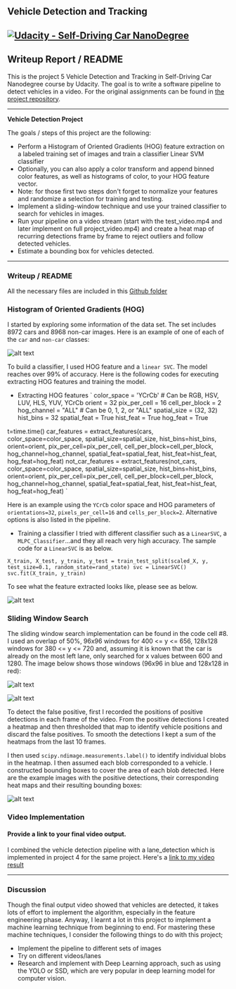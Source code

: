 ## Vehicle Detection and Tracking
[![Udacity - Self-Driving Car NanoDegree](https://s3.amazonaws.com/udacity-sdc/github/shield-carnd.svg)](http://www.udacity.com/drive)
---

## Writeup Report / README

This is the project 5 Vehicle Detection and Tracking in Self-Driving Car Nanodegree course by Udacity. The goal is to write a software pipeline to detect vehicles in a video.
For the original assignments can be found in [the project repository](https://github.com/udacity/CarND-Vehicle-Detection).

---

**Vehicle Detection Project**

The goals / steps of this project are the following:

* Perform a Histogram of Oriented Gradients (HOG) feature extraction on a labeled training set of images and train a classifier Linear SVM classifier
* Optionally, you can also apply a color transform and append binned color features, as well as histograms of color, to your HOG feature vector. 
* Note: for those first two steps don't forget to normalize your features and randomize a selection for training and testing.
* Implement a sliding-window technique and use your trained classifier to search for vehicles in images.
* Run your pipeline on a video stream (start with the test_video.mp4 and later implement on full project_video.mp4) and create a heat map of recurring detections frame by frame to reject outliers and follow detected vehicles.
* Estimate a bounding box for vehicles detected.

[//]: # (Image References)
[image1]: ./examples/car_and_not_car.png
[image2]: ./examples/feature_extraction.png
[image3]: ./examples/sliding_windows.png
[image4]: ./examples/heat_map.png
[image5]: ./examples/threshold_heatmap.png
[video1]: ./project_video_output.mp4

---
### Writeup / README
All the necessary files are included in this [Github folder](https://github.com/duongquangduc/Udacity-CarND-Vehicle-Detection)

### Histogram of Oriented Gradients (HOG)

I started by exploring some information of the data set. The set includes 8972 cars and 8968 non-car images. Here is an example of one of each of the `car` and `non-car` classes:

![alt text][image1]

To build a classifier, I used HOG feature and a `linear SVC`.  The model reaches over 99% of accuracy.
Here is the following codes for executing extracting HOG features and training the model.

* Extracting HOG features
`
color_space = 'YCrCb' # Can be RGB, HSV, LUV, HLS, YUV, YCrCb
orient = 32
pix_per_cell = 16
cell_per_block = 2
hog_channel = "ALL" # Can be 0, 1, 2, or "ALL"
spatial_size = (32, 32)
hist_bins = 32
spatial_feat = True
hist_feat = True
hog_feat = True

t=time.time()
car_features = extract_features(cars, color_space=color_space, spatial_size=spatial_size, hist_bins=hist_bins, orient=orient, 
                        pix_per_cell=pix_per_cell, cell_per_block=cell_per_block, hog_channel=hog_channel,
                        spatial_feat=spatial_feat, hist_feat=hist_feat, hog_feat=hog_feat)
not_car_features = extract_features(not_cars, color_space=color_space, spatial_size=spatial_size, hist_bins=hist_bins, orient=orient, 
                        pix_per_cell=pix_per_cell, cell_per_block=cell_per_block, hog_channel=hog_channel,
                        spatial_feat=spatial_feat, hist_feat=hist_feat, hog_feat=hog_feat)
`

Here is an example using the `YCrCb` color space and HOG parameters of `orientations=32`, `pixels_per_cell=16` and `cells_per_block=2`.
Alternative options is also listed in the pipeline.

* Training a classifier
I tried with different classifier such as a `LinearSVC`, a `MLPC_Classifier`...and they all reach very high accuracy.
The sample code for a `LinearSVC` is as below.

`
X_train, X_test, y_train, y_test = train_test_split(scaled_X, y, test_size=0.1, random_state=rand_state)
svc = LinearSVC()
svc.fit(X_train, y_train)
`

To see what the feature extracted looks like, please see as below.

![alt text][image2]


### Sliding Window Search

The sliding window search implementation can be found in the code cell #8. I used an overlap of 50%, 96x96 windows for 400 <= y <= 656, 128x128 windows for 380 <= y <= 720 and, 
assuming it is known that the car is already on the most left lane, only searched for x values between 600 and 1280. The image below shows those windows (96x96 in blue and 128x128 in red):

![alt text][image3]

![alt text][image4]

To detect the false positive, first I recorded the positions of positive detections in each frame of the video. From the positive detections I created a heatmap and then thresholded that map 
to identify vehicle positions and discard the false positives. To smooth the detections I kept a sum of the heatmaps from the last 10 frames. 

I then used `scipy.ndimage.measurements.label()` to identify individual blobs in the heatmap. I then assumed each blob corresponded to a vehicle. I constructed bounding boxes to cover the area of each blob detected. Here are the example images with the positive detections, their corresponding heat maps and their resulting bounding boxes:

![alt text][image5]


### Video Implementation

#### Provide a link to your final video output. 
I combined the vehicle detection pipeline with a lane_detection which is implemented in project 4 for the same project.
Here's a [link to my video result](./project_video_output.mp4)

---

### Discussion

Though the final output video showed that vehicles are detected, it takes lots of effort to implement the algorithm, especially in the feature engineering phase.
Anyway, I learnt a lot in this project to implement a machine learning technique from beginning to end. For mastering these machine techniques, I consider the following things to do with
this project;
* Implement the pipeline to different sets of images
* Try on different videos/lanes
* Research and implement with Deep Learning approach, such as using the YOLO or SSD, which are very popular in deep learning model for computer vision.


